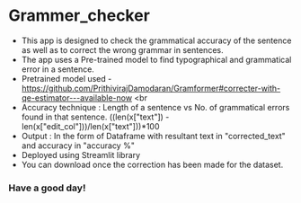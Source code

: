 # Grammer_checker
- This app is designed to check the grammatical accuracy of the sentence as well as to correct the wrong grammar in sentences.<br>
- The app uses a Pre-trained model to find typographical and grammatical error in a sentence.<br>
- Pretrained model used - https://github.com/PrithivirajDamodaran/Gramformer#correcter-with-qe-estimator---available-now <br
- Accuracy technique : Length of a sentence vs No. of grammatical errors found in that sentence. ((len(x["text"]) - len(x["edit_col"]))/len(x["text"]))*100 <br>
- Output : In the form of Dataframe with resultant text in "corrected_text" and accuracy in "accuracy %" <br>
- Deployed using Streamlit library<br>
- You can download once the correction has been made for the dataset.
### Have a good day!
